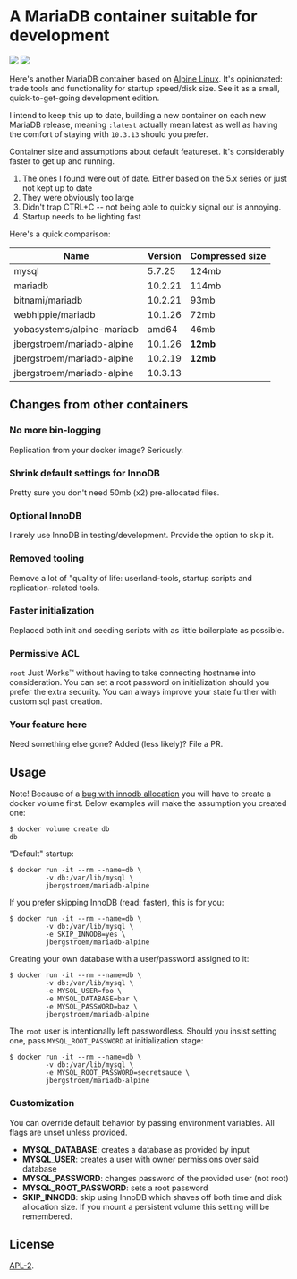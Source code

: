 # A MariaDB container suitable for development

[![](https://images.microbadger.com/badges/version/jbergstroem/mariadb-alpine.svg)](https://microbadger.com/images/jbergstroem/mariadb-alpine) [![](https://images.microbadger.com/badges/image/jbergstroem/mariadb-alpine.svg)](https://microbadger.com/images/jbergstroem/mariadb-alpine)

Here's another MariaDB container based on [Alpine Linux][1]. It's opinionated: trade tools and functionality for startup speed/disk size. See it as a small, quick-to-get-going development edition.

I intend to keep this up to date, building a new container on each new MariaDB release, meaning `:latest` actually mean latest as well as having the comfort of staying with `10.3.13` should you prefer.

Container size and assumptions about default featureset. It's considerably faster to get up and running.

1. The ones I found were out of date. Either based on the 5.x series or just not kept up to date
2. They were obviously too large
3. Didn't trap CTRL+C -- not being able to quickly signal out is annoying.
4. Startup needs to be lighting fast

Here's a quick comparison:

| Name                       | Version | Compressed size |
| -------------------------- | ------- | --------------- |
| mysql                      | 5.7.25  | 124mb           |
| mariadb                    | 10.2.21 | 114mb           |
| bitnami/mariadb            | 10.2.21 | 93mb            |
| webhippie/mariadb          | 10.1.26 | 72mb            |
| yobasystems/alpine-mariadb | amd64   | 46mb            |
| jbergstroem/mariadb-alpine | 10.1.26 | **12mb**        |
| jbergstroem/mariadb-alpine | 10.2.19 | **12mb**        |
| jbergstroem/mariadb-alpine | 10.3.13 |                 |

## Changes from other containers

### No more bin-logging

Replication from your docker image? Seriously.

### Shrink default settings for InnoDB

Pretty sure you don't need 50mb (x2) pre-allocated files.

### Optional InnoDB

I rarely use InnoDB in testing/development. Provide the option to skip it.

### Removed tooling

Remove a lot of "quality of life: userland-tools, startup scripts and replication-related tools.

### Faster initialization

Replaced both init and seeding scripts with as little boilerplate as possible.

### Permissive ACL

`root` Just Works™️ without having to take connecting hostname into consideration. You can set a root password on initialization should you prefer the extra security. You can always improve your state further with custom sql past creation.

### Your feature here

Need something else gone? Added (less likely)? File a PR.

## Usage

Note! Because of a [bug with innodb allocation][2] you will have to create a docker volume first. Below examples will make the assumption you created one:

```console
$ docker volume create db
db
```

"Default" startup:

```console
$ docker run -it --rm --name=db \
         -v db:/var/lib/mysql \
         jbergstroem/mariadb-alpine
```

If you prefer skipping InnoDB (read: faster), this is for you:

```console
$ docker run -it --rm --name=db \
         -v db:/var/lib/mysql \
         -e SKIP_INNODB=yes \
         jbergstroem/mariadb-alpine
```

Creating your own database with a user/password assigned to it:

```console
$ docker run -it --rm --name=db \
         -v db:/var/lib/mysql \
         -e MYSQL_USER=foo \
         -e MYSQL_DATABASE=bar \
         -e MYSQL_PASSWORD=baz \
         jbergstroem/mariadb-alpine
```

The `root` user is intentionally left passwordless. Should you insist setting one, pass `MYSQL_ROOT_PASSWORD` at initialization stage:

```console
$ docker run -it --rm --name=db \
         -v db:/var/lib/mysql \
         -e MYSQL_ROOT_PASSWORD=secretsauce \
         jbergstroem/mariadb-alpine
```

### Customization

You can override default behavior by passing environment variables. All flags
are unset unless provided.

-  **MYSQL_DATABASE**: creates a database as provided by input
-  **MYSQL_USER**: creates a user with owner permissions over said database
-  **MYSQL_PASSWORD**: changes password of the provided user (not root)
-  **MYSQL_ROOT_PASSWORD**: sets a root password
-  **SKIP_INNODB**: skip using InnoDB which shaves off both time and
   disk allocation size. If you mount a persistent volume
   this setting will be remembered.

## License

[APL-2](./LICENSE).

[1]: https://alpinelinux.org
[2]: https://github.com/jbergstroem/mariadb-alpine/issues/1
